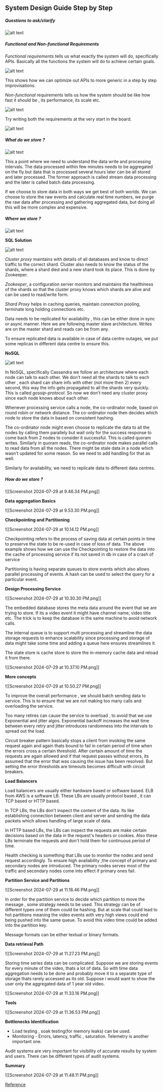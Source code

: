## System Design Guide Step by Step


##### Questions to ask/clarify 

![alt text](/resources/Screenshot%202024-06-03%20at%209.04.57%20PM.png)

##### Functional and Non-functional Requirements

*Functional requirements t*ells us what exactly the system will do, specifically APIs. Basically all the functions the system will do to achieve certain goals. 

![alt text](/resources/Screenshot%202024-06-03%20at%2010.52.57%20PM.png)


This shows how we can optimize out APIs to more generic in a step by step improvisations. 

*Non-functional* requirements tells us how the system should be like how fast it should be , its performance, its scale etc. 

![alt text](/resources/Screenshot%202024-06-03%20at%2010.57.18%20PM.png)


Try writing both the requirements at the very start in the board.


![alt text](/resources/Screenshot%202024-06-03%20at%2010.59.10%20PM.png)


##### What do we store ?

![alt text](/resources/Screenshot%202024-06-03%20at%2011.04.05%20PM.png)


This a point where we need to understand the data write and processing intervals. The data processed within few minutes needs to be aggregated on the fly but data that is processed several hours later can be all stored and later processed. 
The former approach is called stream data processing and the later is called batch data processing. 

If we choose to store data in both ways we get best of both worlds. We can choose to store the raw events and calculate real time numbers, we purge the raw data after processing and gathering aggregated data, but doing all this will be more complex and expensive. 

##### Where we store ?

![alt text](/resources/Screenshot%202024-06-03%20at%2011.27.17%20PM.png)


**SQL Solution**

![alt text](/resources/Screenshot%202024-06-03%20at%2011.33.27%20PM.png)


*Cluster proxy* maintains with details of all databases and know to direct traffic to the correct shard. Cluster also needs to know the status of the shards, where a shard died and a new shard took its place. This is done by Zookeeper.

*Zookeeper*, a configuration server monitors and maintains the healthiness of the shards so that the cluster proxy knows which shards are alive and can be used to read/write form.

*Shard Proxy* helps in caching queries, maintain connection pooling, terminate long holding connections etc. 

Data needs to be replicated for availability , this can be either done in sync or async manner.  Here we are following master slave architecture. Writes are on the master shard and reads can be from any. 

To ensure replicated data is available in case of data centre outages, we put some replicas in different data centre to ensure this. 

**NoSQL**

![alt text](/resources/Screenshot%202024-06-03%20at%2011.55.04%20PM.png)


In NoSQL, specifically Cassandra we follow an architecture where each node can talk to each other. We don't need all the shards to talk to each other , each shard can share info with other (not more then 2) every second, this way the info gets propagated to all the shards very quickly. This is called *gossip-protocol*. So now we don't need any cluster proxy since each node knows about each other. 

Whenever processing service calls a node, the co-ordinator node, based on round robin or network distance. The co-ordinator node then decides which node to store the data in based on consistent hashing. 

The co-ordinator node might even choose to replicate the data to all the nodes by calling them parallely but wait only for the success response to come back from 2 nodes to consider it successful. This is called quoram writes. Similarly in quoram reads, the co-ordinator node makes parallel calls to read data from all the nodes. There might be stale data in a node which wasn't updated for some reason. So we need to add handling for that as well. 

Similarly for availability, we need to replicate data to different data centres. 

##### How do we store ?

![[Screenshot 2024-07-29 at 9.46.34 PM.png]]

**Data aggregation Basics**

![[Screenshot 2024-07-29 at 9.53.30 PM.png]]

**Checkpointing and Partitioning** 

![[Screenshot 2024-07-29 at 10.14.12 PM.png]]

Checkpointing refers to the process of saving data at certain points in time to preserve the state to be re-used in case of loss of data. The above example shows how we can use the Checkpointing to restore the data into the cache of processing service if its not saved in db in case of a crash of service

Partitioning is having separate queues to store events which also allows parallel processing of events. A hash can be used to select the query for a particular event. 

**Design Processing Service**

![[Screenshot 2024-07-29 at 10.30.30 PM.png]]

The embedded database stores the meta data around the event that we are trying to store. If its a video event it might have channel name, video title etc. The trick is to keep the database in the same machine to avoid network calls.

The internal queue is to support multi processing and streamline the data storage requests to enhance scalability since processing and storage of data might take some time and adding a queue here ensures streamlines it.

The state store is cache store to store the in-memory cache data and reload it from there.

![[Screenshot 2024-07-29 at 10.37.10 PM.png]]

**More concepts** 

 ![[Screenshot 2024-07-29 at 10.50.27 PM.png]]

To improve the overall performance , we should batch sending data to service. This is to ensure that we are not making too many calls and overloading the service. 

Too many retires can cause the service to overload , to avoid that we use Exponential and jitter algos. Exponential backoff increases the wait time between every retry and jitter introduces randomness into the intervals to spread out the load. 

Circuit breaker pattern basically stops a client from invoking the same request again and again thats bound to fail in certain period of time when the errors cross a certain threshold. After certain amount of time the requests are again allowed and if that request passes without errors, its assumed that the error that was causing the issue has been resolved. But setting the error thresholds are timeouts becomes difficult with circuit breakers. 


**Load Balancers**

Load balancers are usually either hardware based or software based. ELB from AWS is a software LB. These LBs are usually protocol based , it can TCP based or HTTP based.

In TCP LBs, the LBs don't inspect the content of the data. Its like establishing connection between client and server and sending the data packets which allows handling of large scale of data.

In HTTP based LBs, the LBs can inspect the requests are make certain decisions based on the data in the request's headers or cookies. Also these LBs terminate the requests and don't hold them for continuous period of time. 

Health checking is something that LBs use to monitor the nodes and send request accordingly. To ensure high availability ,the concept of primary and secondary nodes are introduced. The primary nodes serves most of the traffic and secondary nodes come into effect if primary ones fail. 

**Partition Service and Partitions**

![[Screenshot 2024-07-29 at 11.18.46 PM.png]]

In order for the partition service to decide which partition to move the message , some strategy needs to be used. This strategy can be of different types one of them could be hashing. But at scale that could lead to hot partitions meaning the video events with very high views could end being pushed into the same queue. To avoid this video time could be added into the partition key. 

Message formats can be either textual or binary formats. 

**Data retrieval Path**

![[Screenshot 2024-07-29 at 11.27.23 PM.png]]

Storing time series data can be complicated. Suppose we are storing events for every minute of the video, thats a lot of data. So with time data aggregation needs to be done and probably move it to a separate type of storage thats rarely accessed as its old. Suppose i would want to show the user only the aggregated data of 1 year old video. 

![[Screenshot 2024-07-29 at 11.33.16 PM.png]]


**Tools**

![[Screenshot 2024-07-29 at 11.36.53 PM.png]]

**Bottlenecks Identification**

- Load testing , soak testing(for memory leaks) can be used. 
- Monitoring - Errors, latency, traffic , saturation. Telemetry is another important one. 
  
Audit systems are very important for visibility of accurate results by system and users. There can be different types of audit systems. 

**Summary**

![[Screenshot 2024-07-29 at 11.48.11 PM.png]]

[Reference](https://www.youtube.com/watch?v=bUHFg8CZFws&t=232s)




